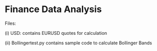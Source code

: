 # Finance Data Analysis

Files:

(i) USD: contains EURUSD quotes for calculation

(ii) Bollingertest.py contains sample code to calculate Bollinger Bands
